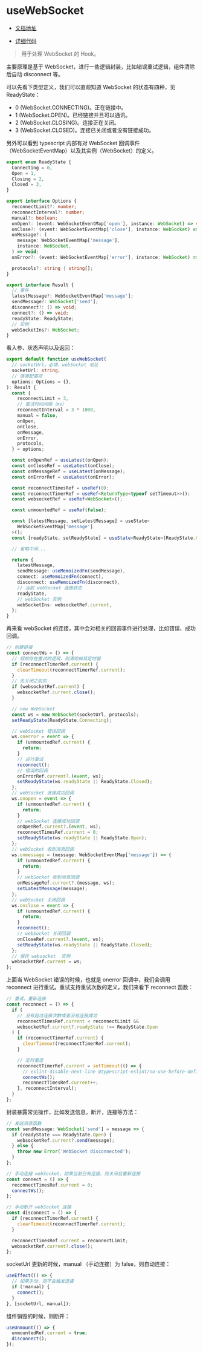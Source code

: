 # useWebSocket

- [文档地址](https://ahooks.js.org/zh-CN/hooks/use-web-socket)

- [详细代码](https://github.com/GpingFeng/hooks/blob/guangping%2Fread-code/packages/hooks/src/useWebSocket/index.ts)

> 用于处理 WebSocket 的 Hook。

主要原理是基于 WebSocket，进行一些逻辑封装，比如错误重试逻辑，组件清除后自动 disconnect 等。

可以先看下类型定义，我们可以直观知道 WebSocket 的状态有四种，见 ReadyState：

- 0 (WebSocket.CONNECTING)。正在链接中。
- 1 (WebSocket.OPEN)。已经链接并且可以通讯。
- 2 (WebSocket.CLOSING)。连接正在关闭。
- 3 (WebSocket.CLOSED)。连接已关闭或者没有链接成功。

另外可以看到 typescript 内部有对 WebSocket 回调事件（WebSocketEventMap）以及其实例（WebSocket）的定义。

```ts
export enum ReadyState {
  Connecting = 0,
  Open = 1,
  Closing = 2,
  Closed = 3,
}

export interface Options {
  reconnectLimit?: number;
  reconnectInterval?: number;
  manual?: boolean;
  onOpen?: (event: WebSocketEventMap['open'], instance: WebSocket) => void;
  onClose?: (event: WebSocketEventMap['close'], instance: WebSocket) => void;
  onMessage?: (
    message: WebSocketEventMap['message'],
    instance: WebSocket,
  ) => void;
  onError?: (event: WebSocketEventMap['error'], instance: WebSocket) => void;

  protocols?: string | string[];
}

export interface Result {
  // 事件
  latestMessage?: WebSocketEventMap['message'];
  sendMessage?: WebSocket['send'];
  disconnect?: () => void;
  connect?: () => void;
  readyState: ReadyState;
  // 实例
  webSocketIns?: WebSocket;
}
```

看入参、状态声明以及返回：

```ts
export default function useWebSocket(
  // socketUrl。必填，webSocket 地址
  socketUrl: string,
  // 连接配置项
  options: Options = {},
): Result {
  const {
    reconnectLimit = 3,
    // 重试时间间隔（ms）
    reconnectInterval = 3 * 1000,
    manual = false,
    onOpen,
    onClose,
    onMessage,
    onError,
    protocols,
  } = options;

  const onOpenRef = useLatest(onOpen);
  const onCloseRef = useLatest(onClose);
  const onMessageRef = useLatest(onMessage);
  const onErrorRef = useLatest(onError);

  const reconnectTimesRef = useRef(0);
  const reconnectTimerRef = useRef<ReturnType<typeof setTimeout>>();
  const websocketRef = useRef<WebSocket>();

  const unmountedRef = useRef(false);

  const [latestMessage, setLatestMessage] = useState<
    WebSocketEventMap['message']
  >();
  const [readyState, setReadyState] = useState<ReadyState>(ReadyState.Closed);

  // 省略中间...

  return {
    latestMessage,
    sendMessage: useMemoizedFn(sendMessage),
    connect: useMemoizedFn(connect),
    disconnect: useMemoizedFn(disconnect),
    // 当前 webSocket 连接状态
    readyState,
    // webSocket 实例
    webSocketIns: websocketRef.current,
  };
}
```

再来看 webSocket 的连接，其中会对相关的回调事件进行处理，比如错误、成功回调。

```ts
// 创建链接
const connectWs = () => {
  // 假如存在重试的逻辑，则清除掉其定时器
  if (reconnectTimerRef.current) {
    clearTimeout(reconnectTimerRef.current);
  }
  // 先关闭之前的
  if (websocketRef.current) {
    websocketRef.current.close();
  }

  // new WebSocket
  const ws = new WebSocket(socketUrl, protocols);
  setReadyState(ReadyState.Connecting);

  // webSocket 错误回调
  ws.onerror = event => {
    if (unmountedRef.current) {
      return;
    }
    // 进行重试
    reconnect();
    // 错误的回调
    onErrorRef.current?.(event, ws);
    setReadyState(ws.readyState || ReadyState.Closed);
  };
  // webSocket 连接成功回调
  ws.onopen = event => {
    if (unmountedRef.current) {
      return;
    }
    // webSocket 连接成功回调
    onOpenRef.current?.(event, ws);
    reconnectTimesRef.current = 0;
    setReadyState(ws.readyState || ReadyState.Open);
  };
  // webSocket 收到消息回调
  ws.onmessage = (message: WebSocketEventMap['message']) => {
    if (unmountedRef.current) {
      return;
    }
    // webSocket 收到消息回调
    onMessageRef.current?.(message, ws);
    setLatestMessage(message);
  };
  // webSocket 关闭回调
  ws.onclose = event => {
    if (unmountedRef.current) {
      return;
    }
    reconnect();
    // webSocket 关闭回调
    onCloseRef.current?.(event, ws);
    setReadyState(ws.readyState || ReadyState.Closed);
  };
  // 保存 websocket  实例
  websocketRef.current = ws;
};
```

上面当 WebSocket 错误的时候，也就是 onerror 回调中，我们会调用 reconnect 进行重试。重试支持重试次数的定义，我们来看下 reconnect 函数：

```ts
// 重试。重新连接
const reconnect = () => {
  if (
    // 没有超过连接次数或者没有连接成功
    reconnectTimesRef.current < reconnectLimit &&
    websocketRef.current?.readyState !== ReadyState.Open
  ) {
    if (reconnectTimerRef.current) {
      clearTimeout(reconnectTimerRef.current);
    }

    // 定时重连
    reconnectTimerRef.current = setTimeout(() => {
      // eslint-disable-next-line @typescript-eslint/no-use-before-define
      connectWs();
      reconnectTimesRef.current++;
    }, reconnectInterval);
  }
};
```

封装暴露常见操作，比如发送信息，断开，连接等方法：

```ts
// 发送消息函数
const sendMessage: WebSocket['send'] = message => {
  if (readyState === ReadyState.Open) {
    websocketRef.current?.send(message);
  } else {
    throw new Error('WebSocket disconnected');
  }
};

// 手动连接 webSocket，如果当前已有连接，则关闭后重新连接
const connect = () => {
  reconnectTimesRef.current = 0;
  connectWs();
};

// 手动断开 webSocket 连接
const disconnect = () => {
  if (reconnectTimerRef.current) {
    clearTimeout(reconnectTimerRef.current);
  }

  reconnectTimesRef.current = reconnectLimit;
  websocketRef.current?.close();
};
```

socketUrl 更新的时候，manual （手动连接）为 false，则自动连接：

```ts
useEffect(() => {
  // 如果手动，则不会触发连接
  if (!manual) {
    connect();
  }
}, [socketUrl, manual]);
```

组件销毁的时候，则断开：

```ts
useUnmount(() => {
  unmountedRef.current = true;
  disconnect();
});
```
